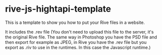 # rive-js-hightapi-template
This is a template to show you how to put your Rive files in a website.

It includes the .rev file (You don't need to upload this file to the server, it's the original Rive file. The same way in Photoshop you have the PSD file and then export for example as JPEG, in Rive you have the .rev file but you export as .riv to use in the runtimes. In this case the Javascript runtime.)
